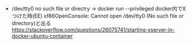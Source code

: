- /dev/tty0 no such file or directry -> docker run --privileged
docker内でXつけた時(EE) xf86OpenConsole: Cannot open /dev/tty0 (No such file or directory)と出る
https://stackoverflow.com/questions/26075741/starting-xserver-in-docker-ubuntu-container



